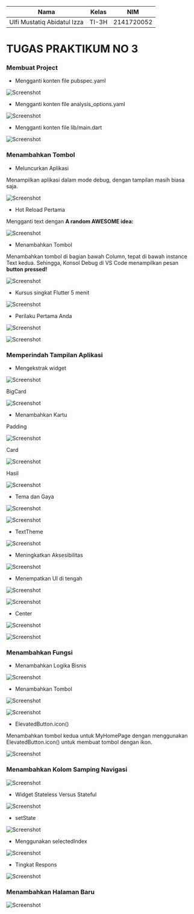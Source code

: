| Nama                                | Kelas | NIM        |
| ----------------------------------- | ----- | ---------- |
| Ulfi Mustatiq Abidatul Izza         | TI-3H | 2141720052 |


# TUGAS PRAKTIKUM NO 3

### Membuat Project

- Mengganti konten file pubspec.yaml

![Screenshot](img/ganti1.png)

- Mengganti konten file analysis_options.yaml

![Screenshot](img/ganti2.png)

- Mengganti konten file lib/main.dart

![Screenshot](img/ganti3.png)


### Menambahkan Tombol

- Meluncurkan Aplikasi

Menampilkan aplikasi dalam mode debug, dengan tampilan masih biasa saja. 

![Screenshot](img/2a.png)

- Hot Reload Pertama

Mengganti text dengan **A random AWESOME idea:**

![Screenshot](img/2b.png)

- Menambahkan Tombol

Menambahkan tombol di bagian bawah Column, tepat di bawah instance Text kedua. Sehingga, Konsol Debug di VS Code menampilkan pesan **button pressed!**

![Screenshot](img/2c.png)

- Kursus singkat Flutter 5 menit

![Screenshot](img/2d.png)

- Perilaku Pertama Anda

![Screenshot](img/2e.png)

![Screenshot](img/2f.png)


### Memperindah Tampilan Aplikasi

- Mengekstrak widget

![Screenshot](img/3a.png)

BigCard

![Screenshot](img/bigcard.png)

- Menambahkan Kartu

Padding

![Screenshot](img/padding.png)

Card

![Screenshot](img/card.png)

Hasil

![Screenshot](img/3b.png)

- Tema dan Gaya

![Screenshot](img/3c.png)

![Screenshot](img/3d.png)

- TextTheme

![Screenshot](img/4a.png)

- Meningkatkan Aksesibilitas

![Screenshot](img/5a.png)

- Menempatkan UI di tengah

![Screenshot](img/5b.png)

![Screenshot](img/5c.png)

- Center

![Screenshot](img/center.png)

![Screenshot](img/center2.png)

### Menambahkan Fungsi

- Menambahkan Logika Bisnis

![Screenshot](img/6a.png)

- Menambahkan Tombol

![Screenshot](img/raw.png)

![Screenshot](img/6b.png)

- ElevatedButton.icon()

Menambahkan tombol kedua untuk MyHomePage dengan menggunakan ElevatedButton.icon() untuk membuat tombol dengan ikon.

![Screenshot](img/6c.png)

### Menambahkan Kolom Samping Navigasi

![Screenshot](img/7a.png)

- Widget Stateless Versus Stateful

![Screenshot](img/7b.png)

- setState

![Screenshot](img/app.gif)

- Menggunakan selectedIndex

![Screenshot](img/app2.gif)

- Tingkat Respons

![Screenshot](img/7c.png)

### Menambahkan Halaman Baru

![Screenshot](img/app3.gif)